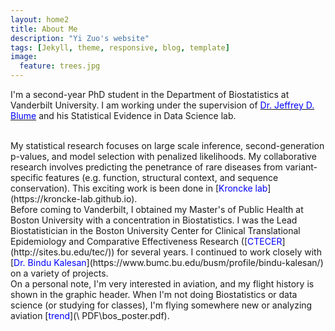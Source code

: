 ```yaml
---
layout: home2
title: About Me
description: "Yi Zuo's website"
tags: [Jekyll, theme, responsive, blog, template]
image:
  feature: trees.jpg
---
```


I'm a second-year PhD student in the Department of Biostatistics at Vanderbilt University. I am working under the supervision of [<span style="color:blue;"> Dr. Jeffrey D. Blume</span>](https://www.statisticalevidence.com/about) and his Statistical Evidence in Data Science lab.  

<br />
My statistical research focuses on large scale inference, second-generation p-values, and model selection with penalized likelihoods. My collaborative research involves predicting the penetrance of rare diseases from variant-specific features (e.g. function, structural context, and sequence conservation). This exciting work is been done in [<span style="color:blue;">Kroncke lab</span>](https://kroncke-lab.github.io).  

<br /> 
Before coming to Vanderbilt, I obtained my Master's of Public Health at Boston University with a concentration in Biostatistics. I was the Lead Biostatistician in the Boston University Center for Clinical Translational Epidemiology and Comparative Effectiveness Research ([<span style="color:blue;">CTECER</span>](http://sites.bu.edu/tec/)) for several years. I continued to work closely with [<span style="color:blue;">Dr. Bindu Kalesan</span>](https://www.bumc.bu.edu/busm/profile/bindu-kalesan/) on a variety of projects.  

<br />
On a personal note, I'm very interested in aviation, and my flight history is shown in the graphic header. When I'm not doing Biostatistics or data science (or studying for classes), I'm flying somewhere new or analyzing aviation [<span style="color:blue;">trend</span>](\	PDF\bos_poster.pdf).   


